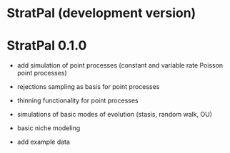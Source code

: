# StratPal (development version)

# StratPal 0.1.0

* add simulation of point processes (constant and variable rate Poisson point processes)

* rejections sampling as basis for point processes

* thinning functionality for point processes

* simulations of basic modes of evolution (stasis, random walk, OU)

* basic niche modeling

* add example data
